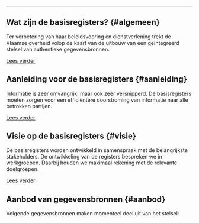 ____
## Wat zijn de basisregisters? {#algemeen}
Ter verbetering van haar beleidsvoering en dienstverlening trekt de Vlaamse overheid volop de kaart van de uitbouw van een geïntegreerd stelsel van authentieke gegevensbronnen.

[<span class="vl-icon vl-vi vl-vi-arrow-right-fat vl-link__icon vl-link__icon--before"/>Lees verder][1]

## Aanleiding voor de basisregisters {#aanleiding}
Informatie is zeer omvangrijk, maar ook zeer versnipperd. De basisregisters moeten zorgen voor een efficiëntere doorstroming van informatie naar alle betrokken partijen.

[<span class="vl-icon vl-vi vl-vi-arrow-right-fat vl-link__icon vl-link__icon--before"/>Lees verder][2]

## Visie op de basisregisters {#visie}
De basisregisters worden ontwikkeld in samenspraak met de belangrijkste stakeholders. De ontwikkeling van de registers bespreken we in werkgroepen. Daarbij houden we maximaal rekening met de relevante doelgroepen.

[<span class="vl-icon vl-vi vl-vi-arrow-right-fat vl-link__icon vl-link__icon--before"/>Lees verder][3]

## Aanbod van gegevensbronnen {#aanbod}
Volgende gegevensbronnen maken momenteel deel uit van het stelsel:

[1]:/algemeen
[2]:/aanleiding
[3]:/visie